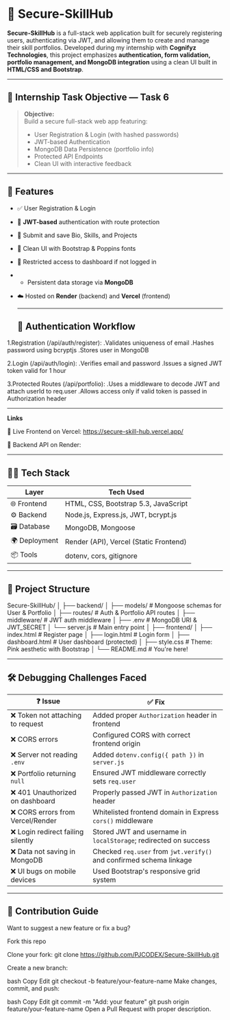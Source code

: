 # 🔐 Secure-SkillHub

**Secure-SkillHub** is a full-stack web application built for securely registering users, authenticating via JWT, and allowing them to create and manage their skill portfolios. Developed during my internship with **Cognifyz Technologies**, this project emphasizes **authentication, form validation, portfolio management, and MongoDB integration** using a clean UI built in **HTML/CSS and Bootstrap**.

---

## 🎯 Internship Task Objective — Task 6

> **Objective:**  
> Build a secure full-stack web app featuring:
> - User Registration & Login (with hashed passwords)
> - JWT-based Authentication
> - MongoDB Data Persistence (portfolio info)
> - Protected API Endpoints
> - Clean UI with interactive feedback 

---

## 🧩 Features

- ✅ User Registration & Login
- 🔐 **JWT-based** authentication with route protection
- 🧠 Submit and save Bio, Skills, and Projects
- 🎨 Clean UI with Bootstrap & Poppins fonts
- 🚫 Restricted access to dashboard if not logged in
- - Persistent data storage via **MongoDB**
- ☁️ Hosted on **Render** (backend) and **Vercel** (frontend)

  ---

  ## 🔐 Authentication Workflow
  
1.Registration (/api/auth/register):
.Validates uniqueness of email
.Hashes password using bcryptjs
.Stores user in MongoDB

2.Login (/api/auth/login):
.Verifies email and password
.Issues a signed JWT token valid for 1 hour

3.Protected Routes (/api/portfolio):
.Uses a middleware to decode JWT and attach userId to req.user
.Allows access only if valid token is passed in Authorization header

----

**Links**

🔗 Live Frontend on Vercel: https://secure-skill-hub.vercel.app/

🔗 Backend API on Render:

---

## 🧑‍💻 Tech Stack

| Layer        | Tech Used                                |
|-------------|-------------------------------------------|
| 🌐 Frontend  | HTML, CSS, Bootstrap 5.3, JavaScript      |
| ⚙️ Backend   | Node.js, Express.js, JWT, bcrypt.js       |
| 🗃️ Database   | MongoDB, Mongoose                         |
| 🌍 Deployment | Render (API), Vercel (Static Frontend)   |
| 📦 Tools     | dotenv, cors, gitignore|

---

## 📁 Project Structure

Secure-SkillHub/
│
├── backend/
│   ├── models/           # Mongoose schemas for User & Portfolio
│   ├── routes/           # Auth & Portfolio API routes
│   ├── middleware/       # JWT auth middleware
│   ├── .env              # MongoDB URI & JWT_SECRET
│   └── server.js         # Main entry point
│
├── frontend/
│   ├── index.html        # Register page
│   ├── login.html        # Login form
│   ├── dashboard.html    # User dashboard (protected)
│   ├── style.css         # Theme: Pink aesthetic with Bootstrap
│
└── README.md             # You're here!

----
## 🛠️ Debugging Challenges Faced

| ❓ Issue                                  | ✅ Fix                                                                 |
|------------------------------------------|------------------------------------------------------------------------|
| ❌ Token not attaching to request         | Added proper `Authorization` header in frontend                        |
| ❌ CORS errors                            | Configured CORS with correct frontend origin                           |
| ❌ Server not reading `.env`              | Added `dotenv.config({ path })` in `server.js`                         |
| ❌ Portfolio returning `null`             | Ensured JWT middleware correctly sets `req.user`                       |
| ❌ 401 Unauthorized on dashboard          | Properly passed JWT in `Authorization` header                          |
| ❌ CORS errors from Vercel/Render         | Whitelisted frontend domain in Express `cors()` middleware             |
| ❌ Login redirect failing silently        | Stored JWT and username in `localStorage`; redirected on success       |
| ❌ Data not saving in MongoDB             | Checked `req.user` from `jwt.verify()` and confirmed schema linkage    |
| ❌ UI bugs on mobile devices              | Used Bootstrap's responsive grid system                                |

----

## 🤝 Contribution Guide
Want to suggest a new feature or fix a bug?

Fork this repo

Clone your fork: git clone https://github.com/PJCODEX/Secure-SkillHub.git

Create a new branch:

bash
Copy
Edit
git checkout -b feature/your-feature-name
Make changes, commit, and push:

bash
Copy
Edit
git commit -m "Add: your feature"
git push origin feature/your-feature-name
Open a Pull Request with proper description.


